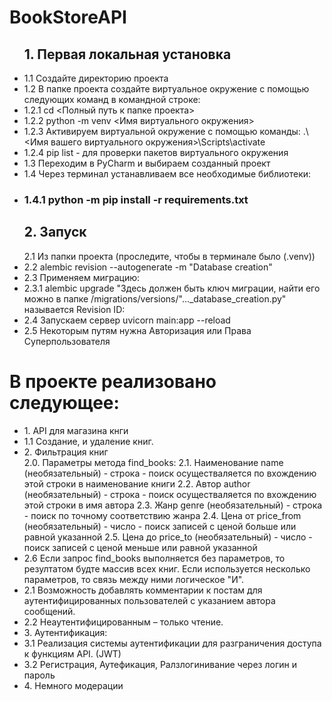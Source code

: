 <h1>BookStoreAPI</h1>
<ul>
  <h2> 1. Первая локальная установка </h2>
  <li>1.1 Cоздайте директорию проекта </li>
    <li>1.2 В папке проекта создайте виртуальное окружение c помощью следующих команд в командной строке:</li>
    <li>1.2.1 cd <Полный путь к папке проекта></li>
    <li>1.2.2 python -m venv <Имя виртуального окружения></li>
    <li>1.2.3 Активируем виртуальной окружение с помощью команды: .\<Имя вашего виртуального окружения>\Scripts\activate</li>
    <li> 1.2.4 pip list - для проверки пакетов виртуального окружения</li>
  <li> 1.3 Переходим в PyCharm и выбираем созданный проект </li>
  <li> 1.4 Через терминал устанавливаем все необходимые библиотеки: </li>
  <li>  <h3> 1.4.1 python -m pip install -r requirements.txt </h3> </li>
  </ul>
<ul> <h2> 2. Запуск </h2>
  <l1> 2.1 Из папки проекта (проследите, чтобы в терминале было (.venv)) </l1>
  <li> 2.2  alembic revision --autogenerate -m "Database creation" </li>
  <li> 2.3 Применяем миграцию: </li>
     <li> 2.3.1 alembic upgrade "Здесь должен быть ключ миграции, найти его можно в папке /migrations/versions/"..._database_creation.py" называется Revision ID: </li>
  <li> 2.4 Запускаем сервер uvicorn main:app --reload </li>
  <li> 2.5 Некоторым путям нужна Авторизация или Права Суперпользователя</li>
</ul>
<h1> В проекте реализовано следующее: </h1>
<ul>
  <li> 1. API для магазина кнги </li>
    <li> 1.1 Создание, и удаление книг. </li>
  <li> 2. Фильтрация книг </li>
  <l1> 2.0. Параметры метода find_books: </l1>
      <l1> 2.1. Наименование name (необязательный) - строка - поиск осуществаляется по вхождению этой строки в наименование книги </l1>
      <l1> 2.2. Автор author (необязательный) - строка - поиск осуществаляется по вхождению этой строки в имя автора </l1>
      <l1> 2.3. Жанр genre (необязательный) - строка - поиск по точному соответствию жанра </l1>
      <l1> 2.4. Цена от price_from (необязательный) - число - поиск записей с ценой больше или равной указанной </l1>
      <l1> 2.5. Цена до price_to (необязательный) - число - поиск записей с ценой меньше или равной указанной </l1>
      <li> 2.6 Если запрос find_books выполняется без параметров, то резултатом будте массив всех книг. Если используется несколько параметров, то связь между ними логическое "И". </li>
    <li> 2.1 Возможность добавлять комментарии к постам для аутентифицированных пользователей с указанием автора сообщений. </li>
    <li> 2.2 Неаутентифицированным – только чтение. </li>
  <li> 3. Аутентификация: </li>
    <li> 3.1 Реализация системы аутентификации для разграничения доступа к функциям API. (JWT) </li>
    <li> 3.2 Регистрация, Аутефикация, Ралзлогинивание через логин и пароль </li>
  <li> 4. Немного модерации </li>
</ul>
